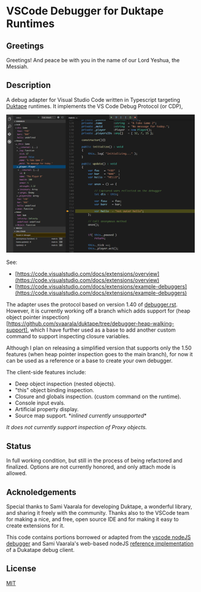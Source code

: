 # VSCode Debugger for Duktape Runtimes

## Greetings
Greetings! And peace be with you in the name of our Lord Yeshua, the Messiah.

## Description
A debug adapter for Visual Studio Code written in Typescript targeting [Duktape](https://github.com/svaarala/duktape) runtimes. It implements the VS Code Debug Protocol (or CDP),

<img src="./img/musa-debug.gif" />

See: 
 - [https://code.visualstudio.com/docs/extensions/overview](https://code.visualstudio.com/docs/extensions/overview)
 - [https://code.visualstudio.com/docs/extensions/example-debuggers](https://code.visualstudio.com/docs/extensions/example-debuggers)

The adapter uses the protocol based on version 1.40 of [debugger.rst](https://github.com/svaarala/duktape/blob/master/doc/debugger.rst).
However, it is currently working off a branch which adds support for (heap object pointer inspection)[https://github.com/svaarala/duktape/tree/debugger-heap-walking-support], which I have
further used as a base to add another custom command to support inspecting closure variables.

Although I plan on releasing a simplified version that supports only the 1.50 features (when heap pointer inspection goes to the main branch), for now it can be used as a reference or a base to create your own debugger.

The client-side features include:
 - Deep object inspection (nested objects).
 - "this" object binding inspection.
 - Closure and globals inspection. (custom command on the runtime).
 - Console input evals.
 - Artificial property display.
 - Source map support. \**inlined currently unsupported*\*
 
 
*It does not currently support inspection of Proxy objects.*
 

## Status
In full working condition, but still in the process of being refactored and finalized. Options are not currently honored, and only attach mode is allowed.

## Acknoledgements
Special thanks to Sami Vaarala for developing Duktape, a wonderful library, and sharing it freely with the community.
Thanks also to the VSCode team for making a nice, and free, open source IDE and for making it easy to create extensions for it.

This code contains portions borrowed or adapted from the [vscode nodeJS debugger](https://github.com/Microsoft/vscode-node-debug) and Sami Vaarala's web-based nodeJS [reference implementation](https://github.com/svaarala/duktape/tree/master/debugger) of a Dukatape debug client.

## License
[MIT](https://github.com/harold-b/vscode-duktape-debug/blob/master/LICENSE)